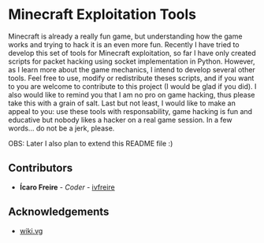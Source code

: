 # Minecraft Exploitation Tools

Minecraft is already a really fun game, but understanding how the game works and trying to hack it is an even more fun. Recently I have tried to develop this set of tools for Minecraft exploitation, so far I have only created scripts for packet hacking using socket implementation in Python. However, as I learn more about the game mechanics, I intend to develop several other tools.
Feel free to use, modify or redistribute theses scripts, and if you want to you are welcome to contribute to this project (I would be glad if you did). I also would like to remind you that I am no pro on game hacking, thus please take this with a grain of salt.
Last but not least, I would like to make an appeal to you: use these tools with responsability, game hacking is fun and educative but nobody likes a hacker on a real game session. In a few words... do not be a jerk, please.

OBS: Later I also plan to extend this README file :)

## Contributors

* **Ícaro Freire** - *Coder* - [ivfreire](https://github.com/ivfreire/)

## Acknowledgements

* [wiki.vg](https://wiki.vg/Main_Page)